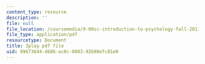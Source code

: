 ```yaml
---
content_type: resource
description: ''
file: null
file_location: /coursemedia/9-00sc-introduction-to-psychology-fall-2011/99673644d686ac0c008392b98efc81e0_bihrpOS0qtY.pdf
file_type: application/pdf
resourcetype: Document
title: 3play pdf file
uid: 99673644-d686-ac0c-0083-92b98efc81e0
---
```

